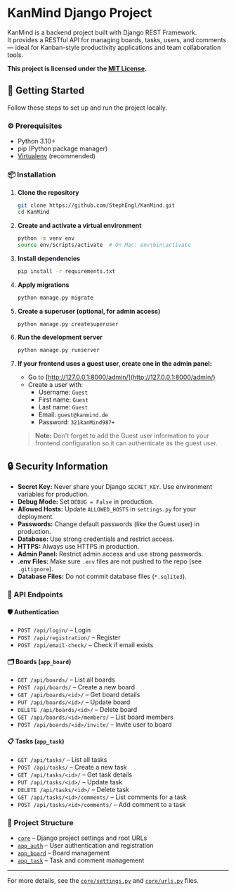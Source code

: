 # KanMind Django Project

KanMind is a backend project built with Django REST Framework.  
It provides a RESTful API for managing boards, tasks, users, and comments — ideal for Kanban-style productivity applications and team collaboration tools.

**This project is licensed under the [MIT License](LICENSE).**

## 🚀 Getting Started

Follow these steps to set up and run the project locally.

### ⚙️ Prerequisites

- Python 3.10+
- pip (Python package manager)
- [Virtualenv](https://virtualenv.pypa.io/en/latest/) (recommended)

### 📦 Installation

1. **Clone the repository**
    ```sh
    git clone https://github.com/StephEngl/KanMind.git
    cd KanMind
    ```

2. **Create and activate a virtual environment**
    ```sh
    python -m venv env
    source env/Scripts/activate  # On Mac: env\bin\activate
    ```

3. **Install dependencies**
    ```sh
    pip install -r requirements.txt
    ```

4. **Apply migrations**
    ```sh
    python manage.py migrate
    ```

5. **Create a superuser (optional, for admin access)**
    ```sh
    python manage.py createsuperuser
    ```

6. **Run the development server**
    ```sh
    python manage.py runserver
    ```

7. **If your frontend uses a guest user, create one in the admin panel:**
    - Go to [http://127.0.0.1:8000/admin/](http://127.0.0.1:8000/admin/)
    - Create a user with:
        - Username: `Guest`
        - First name: `Guest`
        - Last name: `Guest`
        - Email: `guest@kanmind.de`
        - Password: `321kanMind987+`
    > **Note:** Don't forget to add the Guest user information to your frontend configuration so it can authenticate as the guest user.

## 🔒 Security Information

- **Secret Key:** Never share your Django `SECRET_KEY`. Use environment variables for production.
- **Debug Mode:** Set `DEBUG = False` in production.
- **Allowed Hosts:** Update `ALLOWED_HOSTS` in `settings.py` for your deployment.
- **Passwords:** Change default passwords (like the Guest user) in production.
- **Database:** Use strong credentials and restrict access.
- **HTTPS:** Always use HTTPS in production.
- **Admin Panel:** Restrict admin access and use strong passwords.
- **.env Files:** Make sure `.env` files are not pushed to the repo (see `.gitignore`).
- **Database Files:** Do not commit database files (`*.sqlite3`).

### 🔗 API Endpoints

#### 🛡️ Authentication
- `POST /api/login/` – Login
- `POST /api/registration/` – Register
- `POST /api/email-check/` – Check if email exists

#### 🗂️ Boards (`app_board`)
- `GET /api/boards/` – List all boards
- `POST /api/boards/` – Create a new board
- `GET /api/boards/<id>/` – Get board details
- `PUT /api/boards/<id>/` – Update board
- `DELETE /api/boards/<id>/` – Delete board
- `GET /api/boards/<id>/members/` – List board members
- `POST /api/boards/<id>/invite/` – Invite user to board

#### 📋 Tasks (`app_task`)
- `GET /api/tasks/` – List all tasks
- `POST /api/tasks/` – Create a new task
- `GET /api/tasks/<id>/` – Get task details
- `PUT /api/tasks/<id>/` – Update task
- `DELETE /api/tasks/<id>/` – Delete task
- `GET /api/tasks/<id>/comments/` – List comments for a task
- `POST /api/tasks/<id>/comments/` – Add comment to a task

### 📁 Project Structure

- [`core`](core ) – Django project settings and root URLs
- [`app_auth`](app_auth ) – User authentication and registration
- [`app_board`](app_board ) – Board management
- [`app_task`](app_task ) – Task and comment management

---

For more details, see the [`core/settings.py`](core/settings.py ) and [`core/urls.py`](core/urls.py ) files.
